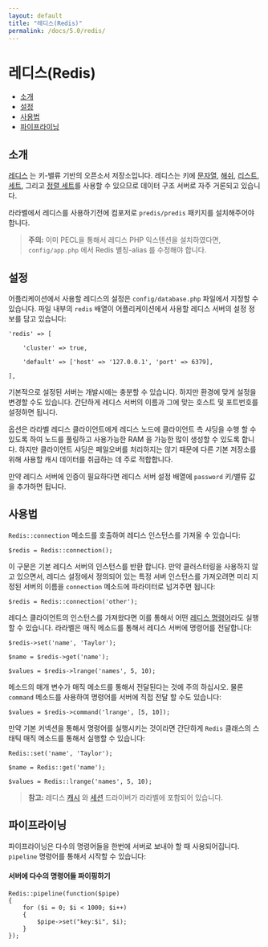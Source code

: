 ```yaml
---
layout: default
title: "레디스(Redis)"
permalink: /docs/5.0/redis/
---
```


# 레디스(Redis)

- [소개](#introduction)
- [설정](#configuration)
- [사용법](#usage)
- [파이프라이닝](#pipelining)

<a name="introduction"></a>
## 소개

[레디스](http://redis.io) 는 키-밸류 기반의 오픈소서 저장소입니다. 레디스는 키에 [문자열](http://redis.io/topics/data-types#strings), [해쉬](http://redis.io/topics/data-types#hashes), [리스트](http://redis.io/topics/data-types#lists), [세트](http://redis.io/topics/data-types#sets), 그리고 [정렬 세트](http://redis.io/topics/data-types#sorted-sets)를 사용할 수 있으므로 데이터 구조 서버로 자주 거론되고 있습니다.

라라벨에서 레디스를 사용하기전에 컴포저로 `predis/predis` 패키지를 설치해주어야 합니다. 

> **주의:** 이미 PECL을 통해서 레디스 PHP 익스텐션을 설치하였다면, `config/app.php` 에서 Redis 별칭-alias 를 수정해야 합니다. 

<a name="configuration"></a>
## 설정

어플리케이션에서 사용할 레디스의 설정은 `config/database.php` 파일에서 지정할 수 있습니다. 파일 내부의 `redis` 배열이 어플리케이션에서 사용할 레디스 서버의 설정 정보를 담고 있습니다:

	'redis' => [

		'cluster' => true,

		'default' => ['host' => '127.0.0.1', 'port' => 6379],

	],

기본적으로 설정된 서버는 개발시에는 충분할 수 있습니다. 하지만 환경에 맞게 설정을 변경할 수도 있습니다. 간단하게 레디스 서버의 이름과 그에 맞는 호스트 및 포트번호를 설정하면 됩니다. 

옵션은 라라벨 레디스 클라이언트에게 레디스 노드에 클라이언트 측 샤딩을 수행 할 수 있도록 하여 노드를 풀링하고 사용가능한 RAM 을 가능한 많이 생성할 수 있도록 합니다. 하지만 클라이언트 샤딩은 페일오버를 처리하지는 않기 때문에 다른 기본 저장소를 위해 사용할 캐시 데이터를 취급하는 데 주로 적합합니다. 

만약 레디스 서버에 인증이 필요하다면 레디스 서버 설정 배열에 `password` 키/밸류 값을 추가하면 됩니다. 

<a name="usage"></a>
## 사용법

`Redis::connection` 메소드를 호출하여 레디스 인스턴스를 가져올 수 있습니다:

	$redis = Redis::connection();

이 구문은 기본 레디스 서버의 인스턴스를 반환 합니다. 만약 클러스터링을 사용하지 않고 있으면서, 레디스 설정에서 정의되어 있는 특정 서버 인스턴스를 가져오려면 미리 지정된 서버의 이름을 `connection` 메소드에 파라미터로 넘겨주면 됩니다:

	$redis = Redis::connection('other');

레디스 클라이언트의 인스턴스를 가져왔다면 이를 통해서 어떤 [레디스 명령어](http://redis.io/commands)라도 실행할 수 있습니다. 라라벨은 매직 메소드를 통해서 레디스 서버에 명령어를 전달합니다:

	$redis->set('name', 'Taylor');

	$name = $redis->get('name');

	$values = $redis->lrange('names', 5, 10);

메소드의 매개 변수가 매직 메소드를 통해서 전달된다는 것에 주의 하십시오. 물론 `command` 메소드를 사용하여 명령어를 서버에 직접 전달 할 수도 있습니다: 

	$values = $redis->command('lrange', [5, 10]);

만약 기본 커넥션을 통해서 명령어를 실행시키는 것이라면 간단하게 `Redis` 클래스의 스태틱 매직 메소드를 통해서 실행할 수 있습니다:

	Redis::set('name', 'Taylor');

	$name = Redis::get('name');

	$values = Redis::lrange('names', 5, 10);

> **참고:** 레디스 [캐시](/laravel-korean-docs/docs/5.0/cache) 와 [세션](/laravel-korean-docs/docs/5.0/session) 드라이버가 라라벨에 포함되어 있습니다.

<a name="pipelining"></a>
## 파이프라이닝

파이프라이닝은 다수의 명령어들을 한번에 서버로 보내야 할 때 사용되어집니다. `pipeline` 명령어를 통해서 시작할 수 있습니다:

#### 서버에 다수의 명령어들 파이핑하기

	Redis::pipeline(function($pipe)
	{
		for ($i = 0; $i < 1000; $i++)
		{
			$pipe->set("key:$i", $i);
		}
	});
